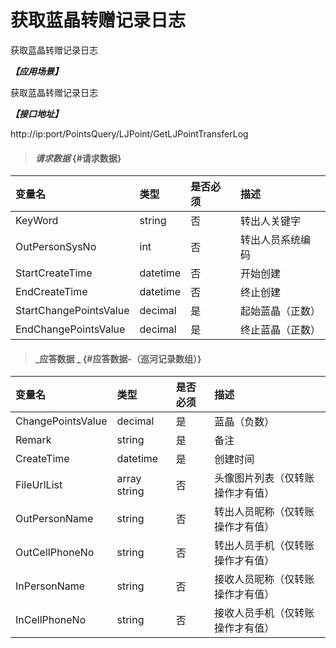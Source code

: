 # 获取蓝晶转赠记录日志

获取蓝晶转赠记录日志

_**【应用场景】**_

获取蓝晶转赠记录日志

_**【接口地址】**_

http://ip:port/PointsQuery/LJPoint/GetLJPointTransferLog

> #### _请求数据_ {#请求数据}

| 变量名 | 类型 | 是否必须 | 描述 |
| :--- | :--- | :--- | :--- |
| KeyWord| string| 否 |转出人关键字 |
| OutPersonSysNo| int | 否 |转出人员系统编码 |
| StartCreateTime| datetime| 否 |开始创建|
| EndCreateTime| datetime| 否 |终止创建|
| StartChangePointsValue| decimal| 是 |起始蓝晶（正数）|
| EndChangePointsValue| decimal| 是 |终止蓝晶（正数）|

> #### _应答数据 _ {#应答数据-（巡河记录数组）}

| 变量名 | 类型 | 是否必须 | 描述 |
| :--- | :--- | :--- | :--- |
| ChangePointsValue| decimal| 是 |蓝晶（负数）|
| Remark| string| 是 | 备注|
| CreateTime| datetime| 是 |创建时间|
| FileUrlList | array string | 否 | 头像图片列表（仅转账操作才有值） |
| OutPersonName| string | 否 | 转出人员昵称（仅转账操作才有值） |
| OutCellPhoneNo| string | 否 | 转出人员手机（仅转账操作才有值） |
| InPersonName| string | 否 | 接收人员昵称（仅转账操作才有值） |
| InCellPhoneNo| string | 否 | 接收人员手机（仅转账操作才有值） |

